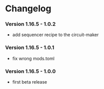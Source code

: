 # Changelog

### Version 1.16.5 - 1.0.2
 - add sequencer recipe to the circuit-maker

### Version 1.16.5 - 1.0.1
 - fix wrong mods.toml

### Version 1.16.5 - 1.0.0
 - first beta release